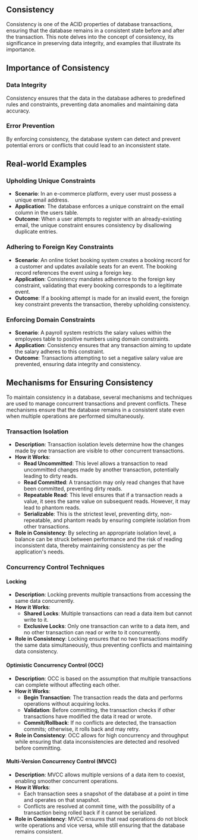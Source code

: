## Consistency

Consistency is one of the ACID properties of database transactions, ensuring that the database remains in a consistent state before and after the transaction. This note delves into the concept of consistency, its significance in preserving data integrity, and examples that illustrate its importance.

## Importance of Consistency

### Data Integrity
Consistency ensures that the data in the database adheres to predefined rules and constraints, preventing data anomalies and maintaining data accuracy.

### Error Prevention
By enforcing consistency, the database system can detect and prevent potential errors or conflicts that could lead to an inconsistent state.

## Real-world Examples

### Upholding Unique Constraints

- **Scenario**: In an e-commerce platform, every user must possess a unique email address.
- **Application**: The database enforces a unique constraint on the email column in the users table.
- **Outcome**: When a user attempts to register with an already-existing email, the unique constraint ensures consistency by disallowing duplicate entries.

### Adhering to Foreign Key Constraints

- **Scenario**: An online ticket booking system creates a booking record for a customer and updates available seats for an event. The booking record references the event using a foreign key.
- **Application**: Consistency mandates adherence to the foreign key constraint, validating that every booking corresponds to a legitimate event.
- **Outcome**: If a booking attempt is made for an invalid event, the foreign key constraint prevents the transaction, thereby upholding consistency.

### Enforcing Domain Constraints

- **Scenario**: A payroll system restricts the salary values within the employees table to positive numbers using domain constraints.
- **Application**: Consistency ensures that any transaction aiming to update the salary adheres to this constraint.
- **Outcome**: Transactions attempting to set a negative salary value are prevented, ensuring data integrity and consistency.

## Mechanisms for Ensuring Consistency

To maintain consistency in a database, several mechanisms and techniques are used to manage concurrent transactions and prevent conflicts. These mechanisms ensure that the database remains in a consistent state even when multiple operations are performed simultaneously.

### Transaction Isolation

- **Description**: Transaction isolation levels determine how the changes made by one transaction are visible to other concurrent transactions.
- **How it Works**:
  - **Read Uncommitted**: This level allows a transaction to read uncommitted changes made by another transaction, potentially leading to dirty reads.
  - **Read Committed**: A transaction may only read changes that have been committed, preventing dirty reads.
  - **Repeatable Read**: This level ensures that if a transaction reads a value, it sees the same value on subsequent reads. However, it may lead to phantom reads.
  - **Serializable**: This is the strictest level, preventing dirty, non-repeatable, and phantom reads by ensuring complete isolation from other transactions.
- **Role in Consistency**: By selecting an appropriate isolation level, a balance can be struck between performance and the risk of reading inconsistent data, thereby maintaining consistency as per the application's needs.

### Concurrency Control Techniques

#### Locking

- **Description**: Locking prevents multiple transactions from accessing the same data concurrently.
- **How it Works**:
  - **Shared Locks**: Multiple transactions can read a data item but cannot write to it.
  - **Exclusive Locks**: Only one transaction can write to a data item, and no other transaction can read or write to it concurrently.
- **Role in Consistency**: Locking ensures that no two transactions modify the same data simultaneously, thus preventing conflicts and maintaining data consistency.

#### Optimistic Concurrency Control (OCC)

- **Description**: OCC is based on the assumption that multiple transactions can complete without affecting each other.
- **How it Works**:
  - **Begin Transaction**: The transaction reads the data and performs operations without acquiring locks.
  - **Validation**: Before committing, the transaction checks if other transactions have modified the data it read or wrote.
  - **Commit/Rollback**: If no conflicts are detected, the transaction commits; otherwise, it rolls back and may retry.
- **Role in Consistency**: OCC allows for high concurrency and throughput while ensuring that data inconsistencies are detected and resolved before committing.

#### Multi-Version Concurrency Control (MVCC)

- **Description**: MVCC allows multiple versions of a data item to coexist, enabling smoother concurrent operations.
- **How it Works**:
  - Each transaction sees a snapshot of the database at a point in time and operates on that snapshot.
  - Conflicts are resolved at commit time, with the possibility of a transaction being rolled back if it cannot be serialized.
- **Role in Consistency**: MVCC ensures that read operations do not block write operations and vice versa, while still ensuring that the database remains consistent.

